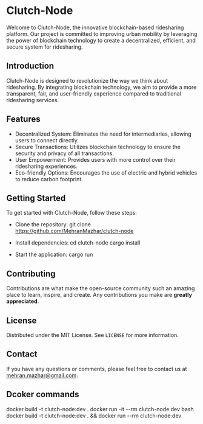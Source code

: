 # Clutch-Node

Welcome to Clutch-Node, the innovative blockchain-based ridesharing platform. Our project is committed to improving urban mobility by leveraging the power of blockchain technology to create a decentralized, efficient, and secure system for ridesharing.

## Introduction

Clutch-Node is designed to revolutionize the way we think about ridesharing. By integrating blockchain technology, we aim to provide a more transparent, fair, and user-friendly experience compared to traditional ridesharing services.

## Features

- Decentralized System: Eliminates the need for intermediaries, allowing users to connect directly.
- Secure Transactions: Utilizes blockchain technology to ensure the security and privacy of all transactions.
- User Empowerment: Provides users with more control over their ridesharing experiences.
- Eco-friendly Options: Encourages the use of electric and hybrid vehicles to reduce carbon footprint.

## Getting Started

To get started with Clutch-Node, follow these steps:

- Clone the repository:
git clone https://github.com/MehranMazhar/clutch-node

- Install dependencies:
cd clutch-node
cargo install

- Start the application:
cargo run

## Contributing

Contributions are what make the open-source community such an amazing place to learn, inspire, and create. Any contributions you make are **greatly appreciated**.

## License

Distributed under the MIT License. See `LICENSE` for more information.

## Contact

If you have any questions or comments, please feel free to contact us at mehran.mazhar@gmail.com.

## Dcoker commands
docker build -t clutch-node:dev .
docker run -it --rm clutch-node:dev bash
docker build -t clutch-node:dev . && docker run --rm clutch-node:dev